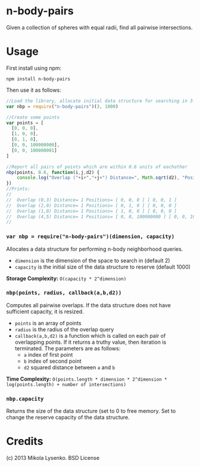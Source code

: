 n-body-pairs
============
Given a collection of spheres with equal radii, find all pairwise intersections.

Usage
=====
First install using npm:

    npm install n-body-pairs
    
Then use it as follows:

```javascript
//Load the library, allocate initial data structure for searching in 3-dimensions with initial reserve capacity of 1000 points
var nbp = require("n-body-pairs")(3, 1000)

//Create some points
var points = [
  [0, 0, 0],
  [1, 0, 0],
  [0, 1, 0],
  [0, 0, 100000000],
  [0, 0, 100000001]
]

//Report all pairs of points which are within 0.6 units of eachother
nbp(points, 0.6, function(i,j,d2) {
    console.log("Overlap ("+i+","+j+") Distance=", Math.sqrt(d2), "Positions=", points[i], points[j])
})
//Prints:
//
//  Overlap (0,3) Distance= 1 Positions= [ 0, 0, 0 ] [ 0, 0, 1 ]
//  Overlap (2,0) Distance= 1 Positions= [ 0, 1, 0 ] [ 0, 0, 0 ]
//  Overlap (1,0) Distance= 1 Positions= [ 1, 0, 0 ] [ 0, 0, 0 ]
//  Overlap (4,5) Distance= 1 Positions= [ 0, 0, 100000000 ] [ 0, 0, 100000001 ]
//
```

### `var nbp = require("n-body-pairs")(dimension, capacity)`
Allocates a data structure for performing n-body neighborhood queries.

* `dimension` is the dimension of the space to search in (default 2)
* `capacity` is the initial size of the data structure to reserve (default 1000)

**Storage Complexity:** `O(capacity * 2^dimension)`

### `nbp(points, radius, callback(a,b,d2))`
Computes all pairwise overlaps.  If the data structure does not have sufficient capacity, it is resized.

* `points` is an array of points
* `radius` is the radius of the overlap query
* `callback(a,b,d2)` is a function which is called on each pair of overlapping points.  If it returns a truthy value, then iteration is terminated.  The parameters are as follows:
    + `a` index of first point
    + `b` index of second point
    + `d2` squared distance between `a` and `b`

**Time Complexity:** `O(points.length * dimension * 2^dimension * log(points.length) + number of intersections)`

### `nbp.capacity`
Returns the size of the data structure (set to 0 to free memory.  Set to change the reserve capacity of the data structure.

Credits
=======
(c) 2013 Mikola Lysenko. BSD License
